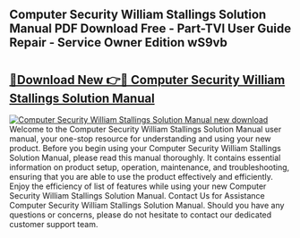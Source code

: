 ## Computer Security William Stallings Solution Manual PDF Download Free - Part-TVl User Guide Repair - Service Owner Edition wS9vb

# <h2><a href="http://bc63346.oget.top/?id=Computer+Security+William+Stallings+Solution+Manual">🔗Download New 👉🔴 Computer Security William Stallings Solution Manual</a></h2>

[![Computer Security William Stallings Solution Manual new download](https://i.imgur.com/5g1atiW.png)](http://bc63346.oget.top/?id=Computer+Security+William+Stallings+Solution+Manual)
Welcome to the Computer Security William Stallings Solution Manual user manual, your one-stop resource for understanding and using your new product. Before you begin using your Computer Security William Stallings Solution Manual, please read this manual thoroughly. It contains essential information on product setup, operation, maintenance, and troubleshooting, ensuring that you are able to use the product effectively and efficiently. Enjoy the efficiency of list of features while using your new Computer Security William Stallings Solution Manual. Contact Us for Assistance Computer Security William Stallings Solution Manual. Should you have any questions or concerns, please do not hesitate to contact our dedicated customer support team.
